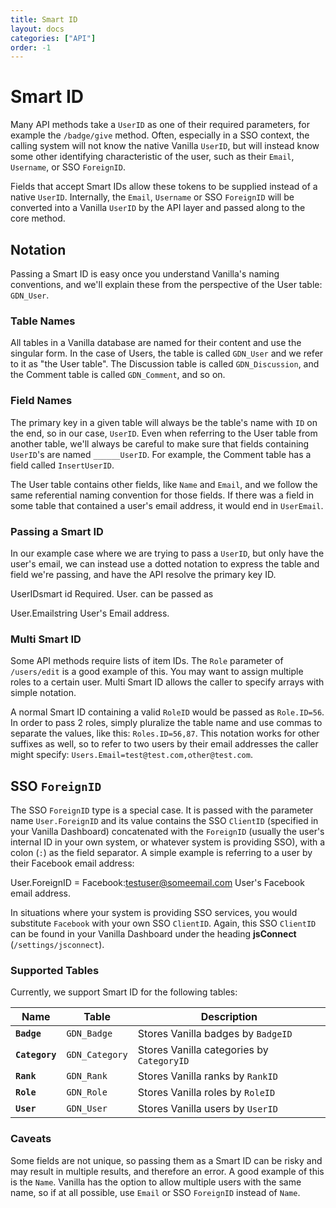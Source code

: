 ```yaml
---
title: Smart ID
layout: docs
categories: ["API"]
order: -1
---
```


# Smart ID

Many API methods take a `UserID` as one of their required parameters, for example the `/badge/give` method. Often, especially in a SSO context, the calling system will not know the native Vanilla `UserID`, but will instead know some other identifying characteristic of the user, such as their `Email`, `Username`, or SSO `ForeignID`.

Fields that accept Smart IDs allow these tokens to be supplied instead of a native `UserID`. Internally, the `Email`, `Username` or SSO `ForeignID` will be converted into a Vanilla `UserID` by the API layer and passed along to the core method.

## Notation

Passing a Smart ID is easy once you understand Vanilla's naming conventions, and we'll explain these from the perspective of the User table: `GDN_User`.

### Table Names

All tables in a Vanilla database are named for their content and use the singular form. In the case of Users, the table is called `GDN_User` and we refer to it as "the User table". The Discussion table is called `GDN_Discussion`, and the Comment table is called `GDN_Comment`, and so on.

### Field Names

The primary key in a given table will always be the table's name with `ID` on the end, so in our case, `UserID`. Even when referring to the User table from another table, we'll always be careful to make sure that fields containing `UserID`'s are named `______UserID`. For example, the Comment table has a field called `InsertUserID`.

The User table contains other fields, like `Name` and `Email`, and we follow the same referential naming convention for those fields. If there was a field in some table that contained a user's email address, it would end in `UserEmail`.

### Passing a Smart ID

In our example case where we are trying to pass a `UserID`, but only have the user's email, we can instead use a dotted notation to express the table and field we're passing, and have the API resolve the primary key ID.

UserIDsmart id
Required. User.
can be passed as

User.Emailstring
User's Email address.

### Multi Smart ID

Some API methods require lists of item IDs. The `Role` parameter of `/users/edit` is a good example of this. You may want to assign multiple roles to a certain user. Multi Smart ID allows the caller to specify arrays with simple notation.

A normal Smart ID containing a valid `RoleID` would be passed as `Role.ID=56`. In order to pass 2 roles, simply pluralize the table name and use commas to separate the values, like this: `Roles.ID=56,87`. This notation works for other suffixes as well, so to refer to two users by their email addresses the caller might specify: `Users.Email=test@test.com,other@test.com`.

## SSO `ForeignID`

The SSO `ForeignID` type is a special case. It is passed with the parameter name `User.ForeignID` and its value contains the SSO `ClientID` (specified in your Vanilla Dashboard) concatenated with the `ForeignID` (usually the user's internal ID in your own system, or whatever system is providing SSO), with a colon (`:`) as the field separator. A simple example is referring to a user by their Facebook email address:

User.ForeignID = Facebook:testuser@someemail.com
User's Facebook email address.

In situations where your system is providing SSO services, you would substitute `Facebook` with your own SSO `ClientID`. Again, this SSO `ClientID` can be found in your Vanilla Dashboard under the heading __jsConnect__ (`/settings/jsconnect`).

### Supported Tables

Currently, we support Smart ID for the following tables:

Name            | Table             | Description
---             | ---               | ---
__`Badge`__     | `GDN_Badge`       | Stores Vanilla badges by `BadgeID`
__`Category`__  | `GDN_Category`    | Stores Vanilla categories by `CategoryID`
__`Rank`__      | `GDN_Rank`        | Stores Vanilla ranks by `RankID`
__`Role`__      | `GDN_Role`        | Stores Vanilla roles by `RoleID`
__`User`__      | `GDN_User`        | Stores Vanilla users by `UserID`

### Caveats

Some fields are not unique, so passing them as a Smart ID can be risky and may result in multiple results, and therefore an error. A good example of this is the `Name`. Vanilla has the option to allow multiple users with the same name, so if at all possible, use `Email` or SSO `ForeignID` instead of `Name`.
